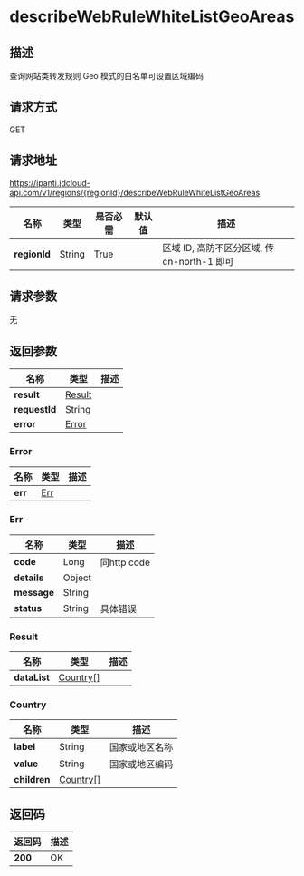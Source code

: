 # describeWebRuleWhiteListGeoAreas


## 描述
查询网站类转发规则 Geo 模式的白名单可设置区域编码

## 请求方式
GET

## 请求地址
https://ipanti.jdcloud-api.com/v1/regions/{regionId}/describeWebRuleWhiteListGeoAreas

|名称|类型|是否必需|默认值|描述|
|---|---|---|---|---|
|**regionId**|String|True| |区域 ID, 高防不区分区域, 传 cn-north-1 即可|

## 请求参数
无


## 返回参数
|名称|类型|描述|
|---|---|---|
|**result**|[Result](describewebrulewhitelistgeoareas#result)| |
|**requestId**|String| |
|**error**|[Error](describewebrulewhitelistgeoareas#error)| |

### <div id="error">Error</div>
|名称|类型|描述|
|---|---|---|
|**err**|[Err](describewebrulewhitelistgeoareas#err)| |
### <div id="err">Err</div>
|名称|类型|描述|
|---|---|---|
|**code**|Long|同http code|
|**details**|Object| |
|**message**|String| |
|**status**|String|具体错误|
### <div id="result">Result</div>
|名称|类型|描述|
|---|---|---|
|**dataList**|[Country[]](describewebrulewhitelistgeoareas#country)| |
### <div id="country">Country</div>
|名称|类型|描述|
|---|---|---|
|**label**|String|国家或地区名称|
|**value**|String|国家或地区编码|
|**children**|[Country[]](describewebrulewhitelistgeoareas#country)| |

## 返回码
|返回码|描述|
|---|---|
|**200**|OK|
